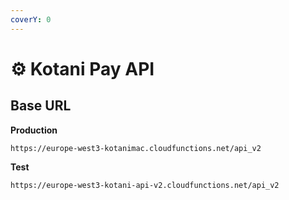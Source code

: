 ```yaml
---
coverY: 0
---
```


# ⚙ Kotani Pay API

## Base URL

**Production**&#x20;

```
https://europe-west3-kotanimac.cloudfunctions.net/api_v2
```



**Test**&#x20;

```
https://europe-west3-kotani-api-v2.cloudfunctions.net/api_v2
```
